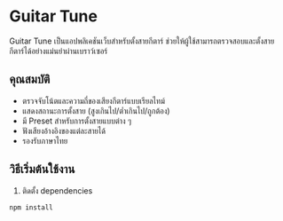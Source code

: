 # Guitar Tune

Guitar Tune เป็นแอปพลิเคชันเว็บสำหรับตั้งสายกีตาร์ ช่วยให้ผู้ใช้สามารถตรวจสอบและตั้งสายกีตาร์ได้อย่างแม่นยำผ่านเบราว์เซอร์

## คุณสมบัติ

- ตรวจจับโน้ตและความถี่ของเสียงกีตาร์แบบเรียลไทม์
- แสดงสถานะการตั้งสาย (สูงเกินไป/ต่ำเกินไป/ถูกต้อง)
- มี Preset สำหรับการตั้งสายแบบต่าง ๆ
- ฟังเสียงอ้างอิงของแต่ละสายได้
- รองรับภาษาไทย

## วิธีเริ่มต้นใช้งาน

1. ติดตั้ง dependencies

```sh
npm install
```
